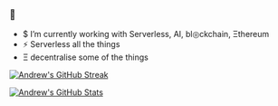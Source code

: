 ### 👋

- $ I’m currently working with Serverless, AI, bl◎ckchain, Ξthereum
- ⚡ Serverless all the things
- Ξ decentralise some of the things
<!--
**AndrewKeig/AndrewKeig** is a ✨ _special_ ✨ repository because its `README.md` (this file) appears on your GitHub profile. ΔIRΔ$◎LΞ

Here are some ideas to get you started:


- 🌱 I’m currently learning ...
- 👯 I’m looking to collaborate on ...
- 🤔 I’m looking for help with ...
- 💬 Ask me about ...
- 📫 How to reach me: ...
- 😄 Pronouns: ...
- ⚡ Fun fact: ...
-->

[![Andrew's GitHub Streak](https://github-readme-streak-stats.herokuapp.com?user=andrewkeig&hide_border=true)](https://git.io/streak-stats)

[![Andrew's GitHub Stats](https://github-readme-stats.vercel.app/api?username=anuraghazra)](https://github.com/andrewkeig/github-readme-stats)
